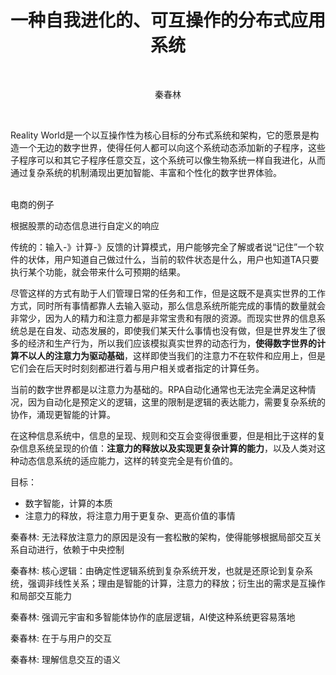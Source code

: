 <h1 align="center">一种自我进化的、可互操作的分布式应用系统</h1>
<br/>

<p align="center">秦春林</p>

<br/>

Reality World是一个以互操作性为核心目标的分布式系统和架构，它的愿景是构造一个无边的数字世界，使得任何人都可以向这个系统动态添加新的子程序，这些子程序可以和其它子程序任意交互，这个系统可以像生物系统一样自我进化，从而通过复杂系统的机制涌现出更加智能、丰富和个性化的数字世界体验。<br/><br/>

电商的例子

根据股票的动态信息进行自定义的响应



传统的：输入-》计算-》反馈的计算模式，用户能够完全了解或者说“记住”一个软件的状体，用户知道自己做过什么，当前的软件状态是什么，用户也知道TA只要执行某个功能，就会带来什么可预期的结果。

尽管这样的方式有助于人们管理日常的任务和工作，但是这既不是真实世界的工作方式，同时所有事情都靠人去输入驱动，那么信息系统所能完成的事情的数量就会非常少，因为人的精力和注意力都是非常宝贵和有限的资源。而现实世界的信息系统总是在自发、动态发展的，即使我们某天什么事情也没有做，但是世界发生了很多的经济和生产行为，所以我们应该模拟真实世界的动态行为，**使得数字世界的计算不以人的注意力为驱动基础**，这样即使当我们的注意力不在软件和应用上，但是它们会在后天时时刻刻都进行着与用户相关或者指定的计算任务。



当前的数字世界都是以注意力为基础的。RPA自动化通常也无法完全满足这种情况，因为自动化是预定义的逻辑，这里的限制是逻辑的表达能力，需要复杂系统的协作，涌现更智能的计算。

在这种信息系统中，信息的呈现、规则和交互会变得很重要，但是相比于这样的复杂信息系统呈现的价值：**注意力的释放以及实现更复杂计算的能力**，以及人类对这种动态信息系统的适应能力，这样的转变完全是有价值的。





目标：

- 数字智能，计算的本质
- 注意力的释放，将注意力用于更复杂、更高价值的事情



秦春林:
无法释放注意力的原因是没有一套松散的架构，使得能够根据局部交互关系自动进行，依赖于中央控制

秦春林:
核心逻辑：由确定性逻辑系统到复杂系统开发，也就是还原论到复杂系统，强调非线性关系；理由是智能的计算，注意力的释放；衍生出的需求是互操作和局部交互能力

秦春林:
强调元宇宙和多智能体协作的底层逻辑，AI使这种系统更容易落地

秦春林:
在于与用户的交互

秦春林:
理解信息交互的语义